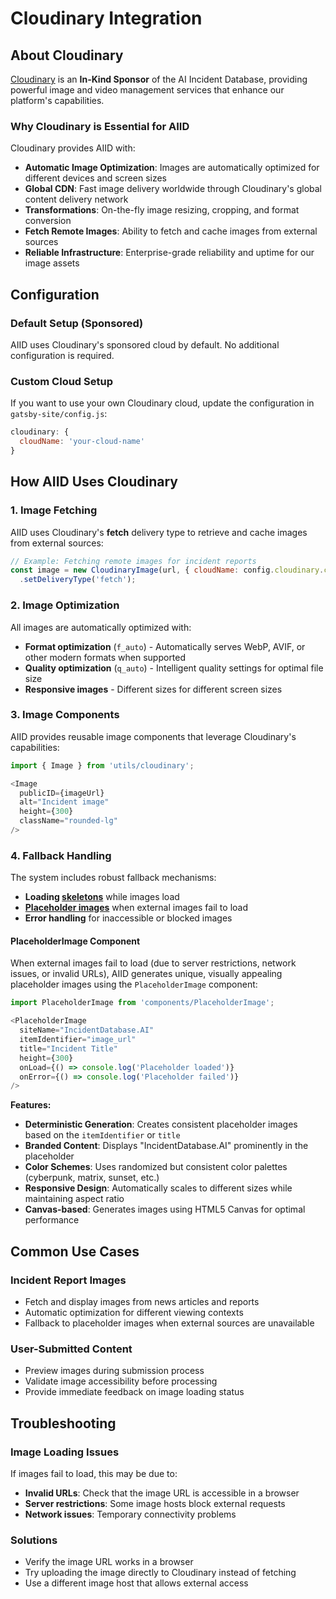 # Cloudinary Integration

## About Cloudinary

[Cloudinary](https://cloudinary.com/) is an **In-Kind Sponsor** of the AI Incident Database, providing powerful image and video management services that enhance our platform's capabilities.

### Why Cloudinary is Essential for AIID

Cloudinary provides AIID with:

- **Automatic Image Optimization**: Images are automatically optimized for different devices and screen sizes
- **Global CDN**: Fast image delivery worldwide through Cloudinary's global content delivery network
- **Transformations**: On-the-fly image resizing, cropping, and format conversion
- **Fetch Remote Images**: Ability to fetch and cache images from external sources
- **Reliable Infrastructure**: Enterprise-grade reliability and uptime for our image assets

## Configuration

### Default Setup (Sponsored)

AIID uses Cloudinary's sponsored cloud by default. No additional configuration is required.

### Custom Cloud Setup

If you want to use your own Cloudinary cloud, update the configuration in `gatsby-site/config.js`:

```javascript
cloudinary: { 
  cloudName: 'your-cloud-name' 
}
```

## How AIID Uses Cloudinary

### 1. Image Fetching

AIID uses Cloudinary's **fetch** delivery type to retrieve and cache images from external sources:

```javascript
// Example: Fetching remote images for incident reports
const image = new CloudinaryImage(url, { cloudName: config.cloudinary.cloudName })
  .setDeliveryType('fetch');
```

### 2. Image Optimization

All images are automatically optimized with:
- **Format optimization** (`f_auto`) - Automatically serves WebP, AVIF, or other modern formats when supported
- **Quality optimization** (`q_auto`) - Intelligent quality settings for optimal file size
- **Responsive images** - Different sizes for different screen sizes

### 3. Image Components

AIID provides reusable image components that leverage Cloudinary's capabilities:

```javascript
import { Image } from 'utils/cloudinary';

<Image
  publicID={imageUrl}
  alt="Incident image"
  height={300}
  className="rounded-lg"
/>
```

### 4. Fallback Handling

The system includes robust fallback mechanisms:
- **Loading [skeletons](../gatsby-site/src/elements/Skeletons/Image/index.js)** while images load
- **[Placeholder images](../gatsby-site/src/components/PlaceholderImage.js)** when external images fail to load
- **Error handling** for inaccessible or blocked images

#### PlaceholderImage Component

When external images fail to load (due to server restrictions, network issues, or invalid URLs), AIID generates unique, visually appealing placeholder images using the `PlaceholderImage` component:

```javascript
import PlaceholderImage from 'components/PlaceholderImage';

<PlaceholderImage
  siteName="IncidentDatabase.AI"
  itemIdentifier="image_url"
  title="Incident Title"
  height={300}
  onLoad={() => console.log('Placeholder loaded')}
  onError={() => console.log('Placeholder failed')}
/>
```

**Features:**
- **Deterministic Generation**: Creates consistent placeholder images based on the `itemIdentifier` or `title`
- **Branded Content**: Displays "IncidentDatabase.AI" prominently in the placeholder
- **Color Schemes**: Uses randomized but consistent color palettes (cyberpunk, matrix, sunset, etc.)
- **Responsive Design**: Automatically scales to different sizes while maintaining aspect ratio
- **Canvas-based**: Generates images using HTML5 Canvas for optimal performance

## Common Use Cases

### Incident Report Images
- Fetch and display images from news articles and reports
- Automatic optimization for different viewing contexts
- Fallback to placeholder images when external sources are unavailable

### User-Submitted Content
- Preview images during submission process
- Validate image accessibility before processing
- Provide immediate feedback on image loading status

## Troubleshooting

### Image Loading Issues

If images fail to load, this may be due to:
- **Invalid URLs**: Check that the image URL is accessible in a browser
- **Server restrictions**: Some image hosts block external requests
- **Network issues**: Temporary connectivity problems

### Solutions
- Verify the image URL works in a browser
- Try uploading the image directly to Cloudinary instead of fetching
- Use a different image host that allows external access